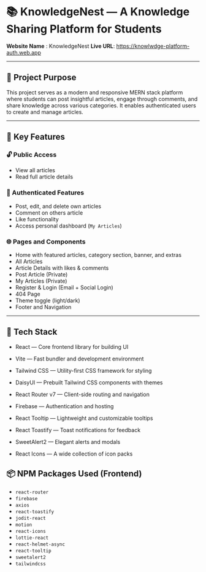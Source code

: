 # 📚 KnowledgeNest — A Knowledge Sharing Platform for Students


**Website Name** : KnowledgeNest
**Live URL**: https://knowlwdge-platform-auth.web.app

---

## 🎯 Project Purpose

This project serves as a modern and responsive MERN stack platform where students can post insightful articles, engage through comments, and share knowledge across various categories. It enables authenticated users to create and manage articles.

---

## 🚀 Key Features

### 🔓 Public Access
- View all articles
- Read full article details

### 🔐 Authenticated Features
- Post, edit, and delete own articles
- Comment on others article
- Like functionality
- Access personal dashboard (`My Articles`)

### 🌐 Pages and Components
- Home with featured articles, category section, banner, and extras
- All Articles
- Article Details with likes & comments
- Post Article (Private)
- My Articles (Private)
- Register & Login (Email + Social Login)
- 404 Page
- Theme toggle (light/dark)
- Footer and Navigation

---


## 🧱 Tech Stack

- React — Core frontend library for building UI

- Vite — Fast bundler and development environment

- Tailwind CSS — Utility-first CSS framework for styling

- DaisyUI — Prebuilt Tailwind CSS components with themes

- React Router v7 — Client-side routing and navigation

- Firebase — Authentication and hosting

- React Tooltip — Lightweight and customizable tooltips

- React Toastify — Toast notifications for feedback

- SweetAlert2 — Elegant alerts and modals

- React Icons — A wide collection of icon packs



## 📦 NPM Packages Used (Frontend)

- `react-router`
- `firebase`
- `axios`
- `react-toastify`
- `jodit-react`
- `motion` 
- `react-icons`
- `lottie-react`
- `react-helmet-async`
- `react-tooltip`
- `sweetalert2`
- `tailwindcss`

